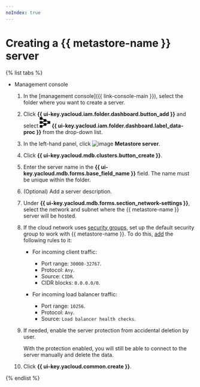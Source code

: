 ```yaml
---
noIndex: true
---
```


# Creating a {{ metastore-name }} server

{% list tabs %}

- Management console

   1. In the [management console]({{ link-console-main }}), select the folder where you want to create a server.
   1. Click **{{ ui-key.yacloud.iam.folder.dashboard.button_add }}** and select ![image](../../../_assets/data-proc/data-proc.svg) **{{ ui-key.yacloud.iam.folder.dashboard.label_data-proc }}** from the drop-down list.
   1. In the left-hand panel, click ![image](../../../_assets/data-proc/metastore.svg) **Metastore server**.
   1. Click **{{ ui-key.yacloud.mdb.clusters.button_create }}**.
   1. Enter the server name in the **{{ ui-key.yacloud.mdb.forms.base_field_name }}** field. The name must be unique within the folder.
   1. (Optional) Add a server description.
   1. Under **{{ ui-key.yacloud.mdb.forms.section_network-settings }}**, select the network and subnet where the {{ metastore-name }} server will be hosted.
   1. If the cloud network uses [security groups](../../../vpc/concepts/security-groups.md), set up the default security group to work with {{ metastore-name }}. To do this, [add](../../../vpc/operations/security-group-add-rule.md) the following rules to it:

      * For incoming client traffic:

         * Port range: `30000-32767`.
         * Protocol: ``Any``.
         * Source: `CIDR`.
         * CIDR blocks: `0.0.0.0/0`.

      * For incoming load balancer traffic:

         * Port range: `10256`.
         * Protocol: ``Any``.
         * Source: `Load balancer health checks`.

   1. If needed, enable the server protection from accidental deletion by user.

      With the protection enabled, you will still be able to connect to the server manually and delete the data.

  1. Click **{{ ui-key.yacloud.common.create }}**.

{% endlist %}
